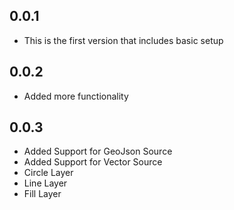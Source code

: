 ## 0.0.1

* This is the first version that includes basic setup

## 0.0.2

* Added more functionality
## 0.0.3
* Added Support for GeoJson Source
* Added Support for Vector Source
* Circle Layer
* Line Layer
* Fill Layer
